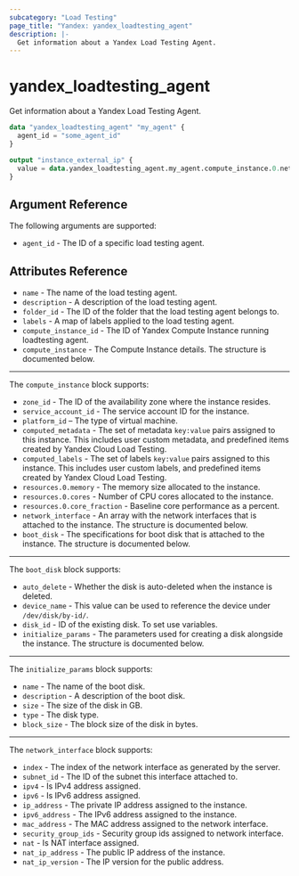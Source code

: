 ```yaml
---
subcategory: "Load Testing"
page_title: "Yandex: yandex_loadtesting_agent"
description: |-
  Get information about a Yandex Load Testing Agent.
---
```



# yandex_loadtesting_agent




Get information about a Yandex Load Testing Agent.

```terraform
data "yandex_loadtesting_agent" "my_agent" {
  agent_id = "some_agent_id"
}

output "instance_external_ip" {
  value = data.yandex_loadtesting_agent.my_agent.compute_instance.0.network_interface.0.nat_ip_address
}
```

## Argument Reference

The following arguments are supported:

* `agent_id` - The ID of a specific load testing agent.

## Attributes Reference

* `name` - The name of the load testing agent.
* `description` - A description of the load testing agent.
* `folder_id` - The ID of the folder that the load testing agent belongs to.
* `labels` - A map of labels applied to the load testing agent.
* `compute_instance_id` - The ID of Yandex Compute Instance running loadtesting agent.
* `compute_instance` - The Compute Instance details. The structure is documented below.

---

The `compute_instance` block supports:

* `zone_id` - The ID of the availability zone where the instance resides.
* `service_account_id` - The service account ID for the instance.
* `platform_id` – The type of virtual machine.
* `computed_metadata` - The set of metadata `key:value` pairs assigned to this instance. This includes user custom metadata, and predefined items created by Yandex Cloud Load Testing.
* `computed_labels` - The set of labels `key:value` pairs assigned to this instance. This includes user custom labels, and predefined items created by Yandex Cloud Load Testing.
* `resources.0.memory` - The memory size allocated to the instance.
* `resources.0.cores` - Number of CPU cores allocated to the instance.
* `resources.0.core_fraction` - Baseline core performance as a percent.
* `network_interface` - An array with the network interfaces that is attached to the instance. The structure is documented below.
* `boot_disk` - The specifications for boot disk that is attached to the instance. The structure is documented below.

---

The `boot_disk` block supports:

* `auto_delete` - Whether the disk is auto-deleted when the instance is deleted.
* `device_name` - This value can be used to reference the device under `/dev/disk/by-id/`.
* `disk_id` - ID of the existing disk. To set use variables.
* `initialize_params` - The parameters used for creating a disk alongside the instance. The structure is documented below.

---

The `initialize_params` block supports:

* `name` - The name of the boot disk.
* `description` - A description of the boot disk.
* `size` - The size of the disk in GB.
* `type` - The disk type.
* `block_size` - The block size of the disk in bytes.

---

The `network_interface` block supports:

* `index` - The index of the network interface as generated by the server.
* `subnet_id` - The ID of the subnet this interface attached to.
* `ipv4` - Is IPv4 address assigned.
* `ipv6` - Is IPv6 address assigned.
* `ip_address` - The private IP address assigned to the instance.
* `ipv6_address` - The IPv6 address assigned to the instance.
* `mac_address` - The MAC address assigned to the network interface.
* `security_group_ids` - Security group ids assigned to network interface.
* `nat` - Is NAT interface assigned.
* `nat_ip_address` - The public IP address of the instance.
* `nat_ip_version` - The IP version for the public address.
